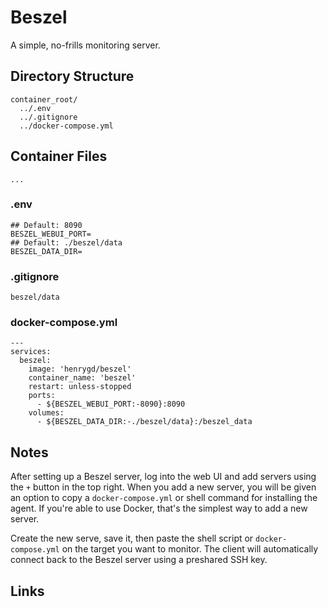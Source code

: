# Beszel

A simple, no-frills monitoring server.

## Directory Structure

```text title="Container directory structure"
container_root/
  ../.env
  ../.gitignore
  ../docker-compose.yml
```

## Container Files

`...`

### .env

```text title="beszel .env" linenums="1"
## Default: 8090
BESZEL_WEBUI_PORT=
## Default: ./beszel/data
BESZEL_DATA_DIR=

```

### .gitignore

```text title="beszel .gitignore" linenums="1"
beszel/data

```

### docker-compose.yml

```text title="beszel docker-compose.yml" linenums="1"
---
services:
  beszel:
    image: 'henrygd/beszel'
    container_name: 'beszel'
    restart: unless-stopped
    ports:
      - ${BESZEL_WEBUI_PORT:-8090}:8090
    volumes:
      - ${BESZEL_DATA_DIR:-./beszel/data}:/beszel_data

```

## Notes

After setting up a Beszel server, log into the web UI and add servers using the `+` button in the top right. When you add a new server, you will be given an option to copy a `docker-compose.yml` or shell command for installing the agent. If you're able to use Docker, that's the simplest way to add a new server.

Create the new serve, save it, then paste the shell script or `docker-compose.yml` on the target you want to monitor. The client will automatically connect back to the Beszel server using a preshared SSH key.

## Links
